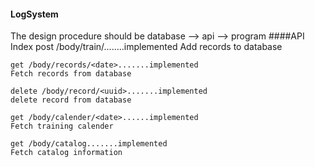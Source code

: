 #### LogSystem  
The design procedure should be database --> api --> program
####API Index
    post /body/train/........implemented
    Add records to database
    
    get /body/records/<date>.......implemented
    Fetch records from database
    
    delete /body/record/<uuid>.......implemented
    delete record from database
    
    get /body/calender/<date>......implemented
    Fetch training calender
    
    get /body/catalog.......implemented
    Fetch catalog information
